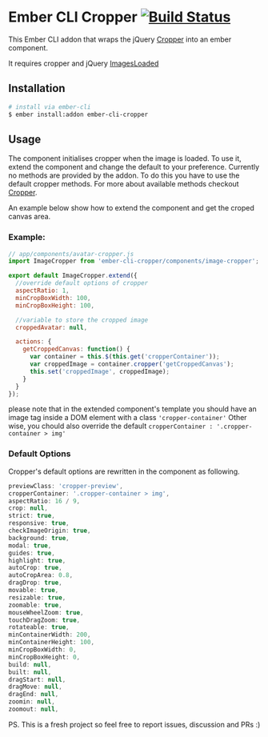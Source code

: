 # Ember CLI Cropper [![Build Status](https://travis-ci.org/mhretab/ember-cli-cropper.svg?branch=master)](https://travis-ci.org/mhretab/ember-cli-cropper)

This Ember CLI addon that wraps the jQuery [Cropper](https://github.com/fengyuanchen/cropper) into an ember component. 

It requires cropper and jQuery [ImagesLoaded](https://github.com/desandro/imagesloaded) 

## Installation


```sh
# install via ember-cli
$ ember install:addon ember-cli-cropper
```

## Usage

The component initialises cropper when the image is loaded. To use it, extend the component and change the default to your preference. Currently no methods are provided by the addon. To do this you have to use the default cropper methods. For more about available methods checkout [Cropper](https://github.com/fengyuanchen/cropper).

An example below show how to extend the component and get the croped canvas area.

### Example:

```javascript
// app/components/avatar-cropper.js
import ImageCropper from 'ember-cli-cropper/components/image-cropper';

export default ImageCropper.extend({
  //override default options of cropper
  aspectRatio: 1,
  minCropBoxWidth: 100,
  minCropBoxHeight: 100,

  //variable to store the cropped image
  croppedAvatar: null,

  actions: {
    getCroppedCanvas: function() {
      var container = this.$(this.get('cropperContainer'));
      var croppedImage = container.cropper('getCroppedCanvas');
      this.set('croppedImage', croppedImage);
    }
  }
});
```

please note that in the extended component's template you should have an image tag inside a DOM element with a class `'cropper-container'` Other wise, you chould also override the default `cropperContainer : '.cropper-container > img'`

### Default Options

Cropper's default options are rewritten in the component as following.

```javascript
previewClass: 'cropper-preview',
cropperContainer: '.cropper-container > img',
aspectRatio: 16 / 9,
crop: null,
strict: true,
responsive: true,
checkImageOrigin: true,
background: true,
modal: true,
guides: true,
highlight: true,
autoCrop: true,
autoCropArea: 0.8,
dragDrop: true,
movable: true,
resizable: true,
zoomable: true,
mouseWheelZoom: true,
touchDragZoom: true,
rotateable: true,
minContainerWidth: 200,
minContainerHeight: 100,
minCropBoxWidth: 0,
minCropBoxHeight: 0,
build: null,
built: null,
dragStart: null,
dragMove: null,
dragEnd: null,
zoomin: null,
zoomout: null,
```

PS. This is a fresh project so feel free to report issues, discussion and PRs :)
